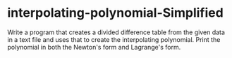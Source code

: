 # interpolating-polynomial-Simplified
Write a program that creates a divided difference table from the given data in a text file and uses that to create the interpolating polynomial.
Print the polynomial in both the Newton's form and Lagrange's form.
